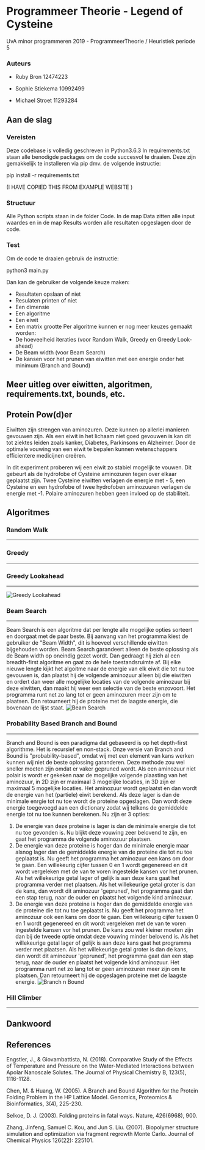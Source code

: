 # Programmeer Theorie - Legend of Cysteine

UvA minor programmeren 2019 - ProgrammeerTheorie / Heuristiek
periode 5

### Auteurs

- Ruby Bron       12474223

- Sophie Stiekema 10992499

- Michael Stroet  11293284

## Aan de slag

### Vereisten
Deze codebase is volledig geschreven in Python3.6.3 In requirements.txt staan alle benodigde packages om de code succesvol te draaien. Deze zijn gemakkelijk te installeren via pip dmv. de volgende instructie:

pip install -r requirements.txt

(I HAVE COPIED THIS FROM EXAMPLE WEBSITE )

### Structuur
Alle Python scripts staan in de folder Code. In de map Data zitten alle input waardes en in de map Results worden alle resultaten opgeslagen door de code.

### Test
Om de code te draaien gebruik de instructie:

python3 main.py

Dan kan de gebruiker de volgende keuze maken:
- Resultaten opslaan of niet
- Resulaten printen of niet
- Een dimensie
- Een algoritme
- Een eiwit
- Een matrix grootte
Per algoritme kunnen er nog meer keuzes gemaakt worden:
- De hoeveelheid iteraties (voor Random Walk, Greedy en Greedy Look-ahead)
- De Beam width (voor Beam Search)
- De kansen voor het prunen van eiwitten met een energie onder het minimum (Branch and Bound)


## Meer uitleg over eiwitten, algoritmen, requirements.txt, bounds, etc.

## Protein Pow(d)er
Eiwitten zijn strengen van aminozuren. Deze kunnen op allerlei manieren gevouwen zijn. Als een eiwit in het lichaam niet goed gevouwen is kan dit tot ziektes leiden zoals kanker, Diabetes, Parkinsons en Alzheimer. Door de optimale vouwing van een eiwit te bepalen kunnen wetenschappers efficientere medicijnen creëren.  

In dit experiment proberen wij een eiwit zo stabiel mogelijk te vouwen. Dit gebeurt als de hydrofobe of Cysteine aminozuren tegen over elkaar geplaatst zijn. Twee Cysteine eiwitten verlagen de energie met - 5, een Cysteine en een hydrofobe of twee hydrofoben aminozuuren verlagen de energie met -1. Polaire aminozuren hebben geen invloed op de stabiliteit.

## Algoritmes

### **Random Walk**
---------------

### **Greedy**
---------------

### **Greedy Lookahead**
---------------

![Greedy Lookahead](assets/README-73a621af.png)

### **Beam Search**
---------------

Beam Search is een algoritme dat per lengte alle mogelijke opties sorteert en doorgaat met de paar beste. Bij aanvang van het programma kiest de gebruiker de "Beam Width", dit is hoeveel verschillende eiwitten bijgehouden worden. Beam Search garandeert alleen de beste oplossing als de Beam width op oneindig gezet wordt. Dan gedraagt hij zich al een breadth-first algoritme en gaat zo de hele toestandsruimte af. Bij elke nieuwe lengte kijkt het algoitme naar de energie van elk eiwit die tot nu toe gevouwen is, dan plaatst hij de volgende aminozuur alleen bij die eiwitten en ordert dan weer alle mogelijke locaties van de volgende aminozuur bij deze eiwitten, dan maakt hij weer een selectie van de beste enzovoort.
Het programma runt net zo lang tot er geen aminozuren meer zijn om te plaatsen. Dan retourneert hij de proteine met de laagste energie, die bovenaan de lijst staat.
![Beam Search](assets/README-25a489a1.png)

### **Probability Based Branch and Bound**
---------------

Branch and Bound is een paradigma dat gebaseerd is op het depth-first algorithme. Het is recursief en non-stack. Onze versie van Branch and Bound is "probability-based", omdat wij met een element van kans werken kunnen wij niet de beste oplossing garanderen. Deze methode zou wel sneller moeten zijn omdat er vaker gepruned wordt.
Als een aminozuur niet polair is wordt er gekeken naar de mogelijke volgende plaasting van het aminozuur, in 2D zijn er maximaal 3 mogelijke locaties, in 3D zijn er maximaal 5 mogelijke locaties. Het aminozuur wordt geplaatst en dan wordt de energie van het (partiele) eiwit berekend. Als deze lager is dan de minimale enrgie tot nu toe wordt de proteine opgeslagen. Dan wordt deze energie toegevoegd aan een dictionary zodat wij telkens de gemiddelde energie tot nu toe kunnen berekenen. Nu zijn er 3 opties:
1. De energie van deze proteine is lager is dan de minimale energie die tot nu toe gevonden is. Nu blijkt deze vouwing zeer belovend te zijn, en gaat het programma de volgende aminozuur plaatsen.
2. De energie van deze proteine is hoger dan de minimale energie maar alsnog lager dan de gemiddelde energie van de proteine die tot nu toe geplaatst is. Nu geeft het programma het aminozuur een kans om door te gaan. Een willekeurig cijfer tussen 0 en 1 wordt gegenereed en dit wordt vergeleken met de van te voren ingestelde kansen vor het prunen. Als het willekeurige getal lager of gelijk is aan deze kans  gaat het programma verder met plaatsen. Als het willekeurige getal groter is dan de kans, dan wordt dit aminozuur 'gepruned', het programma gaat dan een stap terug, naar de ouder en plaatst het volgende kind aminozuur.
3. De energie van deze proteine is hoger dan de gemiddelde energie van de proteine die tot nu toe geplaatst is. Nu geeft het programma het aminozuur ook een kans om door te gaan. Een willekeurig cijfer tussen 0 en 1 wordt gegenereed en dit wordt vergeleken met de van te voren ingestelde kansen vor het prunen. De kans zou wel kleiner moeten zijn dan bij de tweede optie omdat deze vouwing minder belovend is. Als het willekeurige getal lager of gelijk is aan deze kans  gaat het programma verder met plaatsen. Als het willekeurige getal groter is dan de kans, dan wordt dit aminozuur 'gepruned', het programma gaat dan een stap terug, naar de ouder en plaatst het volgende kind aminozuur.
Het programma runt net zo lang tot er geen aminozuren meer zijn om te plaatsen. Dan retourneert hij de opgeslagen proteine met de laagste energie.
![Branch n Bound](assets/README-886c390f.png)

### **Hill Climber**
---------------

## Dankwoord


## References

Engstler, J., & Giovambattista, N. (2018). Comparative Study of the Effects of Temperature and Pressure on the Water-Mediated Interactions between Apolar Nanoscale Solutes. The Journal of Physical Chemistry B, 123(5), 1116-1128.

Chen, M. & Huang, W. (2005). A Branch and Bound Algorithm for the Protein Folding Problem in the HP Lattice Model. Genomics, Proteomics & Bioinformatics, 3(4), 225-230.

Selkoe, D. J. (2003). Folding proteins in fatal ways. Nature, 426(6968), 900.

Zhang, Jinfeng, Samuel C. Kou, and Jun S. Liu. (2007). Biopolymer structure simulation and optimization via fragment regrowth Monte Carlo. Journal of Chemical Physics 126(22): 225101.
